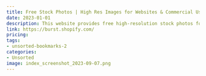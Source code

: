```yaml
---
title: Free Stock Photos | High Res Images for Websites & Commercial Use
date: 2023-01-01
description: This website provides free high-resolution stock photos for websites and commercial use.
link: https://burst.shopify.com/
pricing: 
tags: 
- unsorted-bookmarks-2 
categories: 
- Unsorted 
image: index_screenshot_2023-09-07.png
---
```


